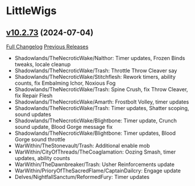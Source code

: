 # LittleWigs

## [v10.2.73](https://github.com/BigWigsMods/LittleWigs/tree/v10.2.73) (2024-07-04)
[Full Changelog](https://github.com/BigWigsMods/LittleWigs/compare/v10.2.72...v10.2.73) [Previous Releases](https://github.com/BigWigsMods/LittleWigs/releases)

- Shadowlands/TheNecroticWake/Nalthor: Timer updates, Frozen Binds tweaks, locale cleanup  
- Shadowlands/TheNecroticWake/Trash: Throttle Throw Cleaver say  
- Shadowlands/TheNecroticWake/Stitchflesh: Rework timers, ability counts, fix Embalming Ichor, Noxious Fog  
- Shadowlands/TheNecroticWake/Trash: Spine Crush, fix Throw Cleaver, fix Repair Flesh  
- Shadowlands/TheNecroticWake/Amarth: Frostbolt Volley, timer updates  
- Shadowlands/TheNecroticWake/Trash: Timer updates, Shatter scoping, sound updates  
- Shadowlands/TheNecroticWake/Blightbone: Timer update, Crunch sound update, Blood Gorge message fix  
- Shadowlands/TheNecroticWake/Blightbone: Timer updates, Blood Gorge sound throttle  
- WarWithin/TheStonevault/Trash: Additional enable mob  
- WarWithin/CityOfThreads/TheCoaglamation: Oozing Smash, timer updates, ability counts  
- WarWithin/TheDawnbreaker/Trash: Usher Reinforcements update  
- WarWithin/PrioryOfTheSacredFlame/CaptainDailcry: Engage update  
- Delves/NightfallSanctum/ReformedFury: Timer updates  
